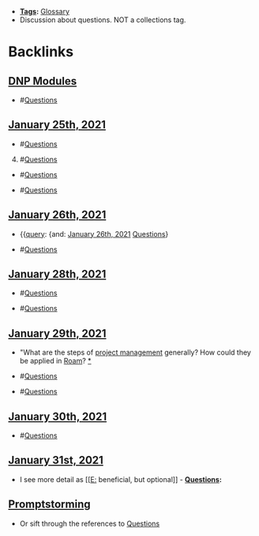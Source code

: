 - **[Tags](<Tags.md>):** [Glossary](<Glossary.md>)
- Discussion about questions. NOT a collections tag.

# Backlinks
## [DNP Modules](<DNP Modules.md>)
- #[Questions](<Questions.md>)

## [January 25th, 2021](<January 25th, 2021.md>)
- #[Questions](<Questions.md>)

4. #[Questions](<Questions.md>)

- #[Questions](<Questions.md>)

- #[Questions](<Questions.md>)

## [January 26th, 2021](<January 26th, 2021.md>)
- {{[query](<query.md>): {and: [January 26th, 2021](<January 26th, 2021.md>) [Questions](<Questions.md>)}

- #[Questions](<Questions.md>)

## [January 28th, 2021](<January 28th, 2021.md>)
- #[Questions](<Questions.md>)

- #[Questions](<Questions.md>)

## [January 29th, 2021](<January 29th, 2021.md>)
- "What are the steps of [project management](<project management.md>) generally? How could they be applied in [Roam](<Roam.md>)? [*]([Questions](<Questions.md>))

- #[Questions](<Questions.md>)

- #[Questions](<Questions.md>)

## [January 30th, 2021](<January 30th, 2021.md>)
- #[Questions](<Questions.md>)

## [January 31st, 2021](<January 31st, 2021.md>)
- I see more detail as [[[E:](<[[E:.md>) beneficial, but optional]]
            - **[Questions](<Questions.md>):**

## [Promptstorming](<Promptstorming.md>)
- Or sift through the references to [Questions](<Questions.md>)

